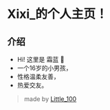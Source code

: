 # Xixi_的个人主页！

## 介绍
 - Hi! 这里是 霜蓝 👋
 - 一个16岁的小男孩，
 - 性格温柔友善，
 - 热爱交友。

> made by [Little_100](https://github.com/Little100)